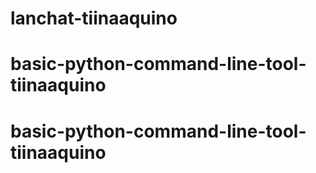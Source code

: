 # lanchat-tiinaaquino
# basic-python-command-line-tool-tiinaaquino
# basic-python-command-line-tool-tiinaaquino
